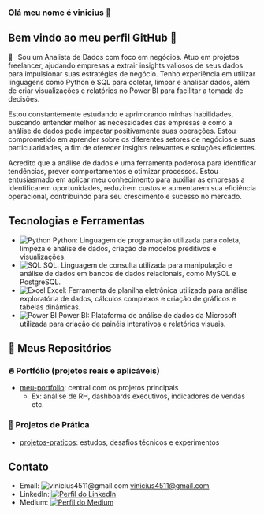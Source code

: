 ### Olá meu nome é vinicius 👋
## Bem vindo ao meu perfil GitHub 👋

 :memo: -Sou um Analista de Dados com foco em negócios. Atuo em projetos freelancer, ajudando empresas a extrair insights valiosos de seus dados para impulsionar suas estratégias de negócio. Tenho experiência em utilizar linguagens como Python e SQL para coletar, limpar e analisar dados, além de criar visualizações e relatórios no Power BI para facilitar a tomada de decisões.

Estou constantemente estudando e aprimorando minhas habilidades, buscando entender melhor as necessidades das empresas e como a análise de dados pode impactar positivamente suas operações. Estou comprometido em aprender sobre os diferentes setores de negócios e suas particularidades, a fim de oferecer insights relevantes e soluções eficientes.

Acredito que a análise de dados é uma ferramenta poderosa para identificar tendências, prever comportamentos e otimizar processos. Estou entusiasmado em aplicar meu conhecimento para auxiliar as empresas a identificarem oportunidades, reduzirem custos e aumentarem sua eficiência operacional, contribuindo para seu crescimento e sucesso no mercado.


## Tecnologias e Ferramentas

- ![Python](https://img.icons8.com/color/48/000000/python.png) Python: Linguagem de programação utilizada para coleta, limpeza e análise de dados, criação de modelos preditivos e visualizações.
- ![SQL](https://img.icons8.com/color/48/000000/sql.png) SQL: Linguagem de consulta utilizada para manipulação e análise de dados em bancos de dados relacionais, como MySQL e PostgreSQL.
- ![Excel](https://img.icons8.com/color/48/000000/microsoft-excel-2019.png) Excel: Ferramenta de planilha eletrônica utilizada para análise exploratória de dados, cálculos complexos e criação de gráficos e tabelas dinâmicas.
- ![Power BI](https://img.icons8.com/color/48/000000/power-bi.png) Power BI: Plataforma de análise de dados da Microsoft utilizada para criação de painéis interativos e relatórios visuais.


## 📁 Meus Repositórios

### 🔥 Portfólio (projetos reais e aplicáveis)
- [meu-portfolio](https://github.com/Talhari1/meu-portfolio): central com os projetos principais
  - Ex: análise de RH, dashboards executivos, indicadores de vendas etc.

### 🧪 Projetos de Prática
- [projetos-praticos](https://github.com/Talhari1/projetos-praticos): estudos, desafios técnicos e experimentos





## Contato

- Email: ![vinicius4511@gmail.com](https://img.icons8.com/color/48/000000/gmail.png) vinicius4511@gmail.com
- LinkedIn: [![Perfil do LinkedIn](https://img.icons8.com/color/48/000000/linkedin.png)](https://www.linkedin.com/in/vinicius-alex4/)
- Medium: [![Perfil do Medium](https://img.icons8.com/color/48/000000/medium.png)](https://medium.com/@vinicius4511)


